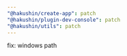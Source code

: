 ```yaml
---
"@hakushin/create-app": patch
"@hakushin/plugin-dev-console": patch
"@hakushin/utils": patch
---
```


fix: windows path
